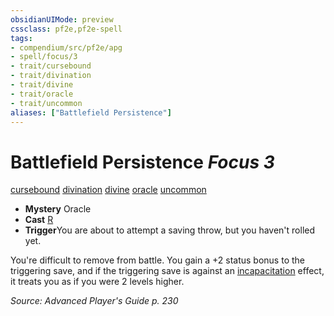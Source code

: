 ```yaml
---
obsidianUIMode: preview
cssclass: pf2e,pf2e-spell
tags:
- compendium/src/pf2e/apg
- spell/focus/3
- trait/cursebound
- trait/divination
- trait/divine
- trait/oracle
- trait/uncommon
aliases: ["Battlefield Persistence"]
---
```

# Battlefield Persistence *Focus 3*   
[cursebound](../../rules/traits/cursebound-apg.md)  [divination](../../rules/traits/divination.md)  [divine](../../rules/traits/divine.md)  [oracle](../../rules/traits/oracle-apg.md)  [uncommon](../../rules/traits/uncommon.md)  

- **Mystery** Oracle
- **Cast** [R](../../rules/core-rulebook/chapter-9-playing-the-game.md#Actions "Reaction") 
- **Trigger**You are about to attempt a saving throw, but you haven't rolled yet.

You're difficult to remove from battle. You gain a +2 status bonus to the triggering save, and if the triggering save is against an [incapacitation](../../rules/traits/incapacitation.md) effect, it treats you as if you were 2 levels higher.

*Source: Advanced Player's Guide p. 230*